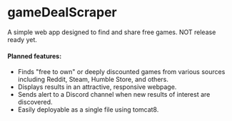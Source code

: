 gameDealScraper
===========

A simple web app designed to find and share free games. NOT release ready yet. 

#### Planned features:
- Finds "free to own" or deeply discounted games from various sources including Reddit, Steam, Humble Store, and others.
- Displays results in an attractive, responsive webpage.
- Sends alert to a Discord channel when new results of interest are discovered.
- Easily deployable as a single file using tomcat8.